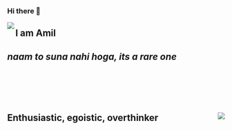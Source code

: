### Hi there 👋
<img align=left src="https://media.giphy.com/media/jOV609ljhCAK1tba6u/giphy.gif">
<h2>I am Amil<h2>
<i>naam to suna nahi hoga, its a rare one</i>

<br><br><br>

Enthusiastic, egoistic, overthinker
<img align= right src="https://media.giphy.com/media/xULW8xIYmhTWW3Rv0Y/giphy.gif"> 

<!--
**Amil-Gupta/Amil-Gupta** is a ✨ _special_ ✨ repository because its `README.md` (this file) appears on your GitHub profile.

Here are some ideas to get you started:

- 🔭 I’m currently working on ...
- 🌱 I’m currently learning ...
- 👯 I’m looking to collaborate on ...
- 🤔 I’m looking for help with ...
- 💬 Ask me about ...
- 📫 How to reach me: ...
- 😄 Pronouns: ...
- ⚡ Fun fact: ...
-->
